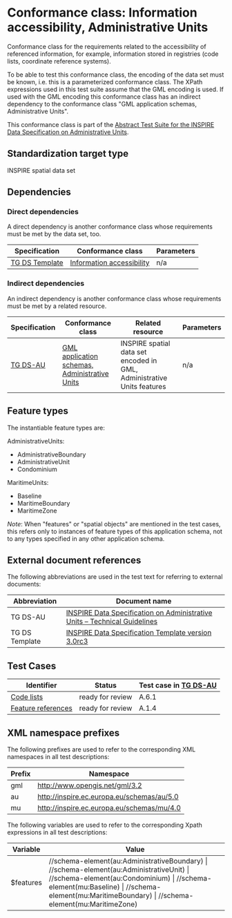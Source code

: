# Conformance class: Information accessibility, Administrative Units

Conformance class for the requirements related to the accessibility of referenced information, for example, information stored in registries (code lists, coordinate reference systems).

To be able to test this conformance class, the encoding of the data set must be known, i.e. this is a parameterized conformance class. The XPath expressions used in this test suite assume that the GML encoding is used. If used with the GML encoding this conformance class has an indirect dependency to the conformance class "GML application schemas, Administrative Units".

This conformance class is part of the [Abstract Test Suite for the INSPIRE Data Specification on Administrative Units](http://inspire.ec.europa.eu/id/ats/data-au/3.1).

## Standardization target type

INSPIRE spatial data set

## Dependencies

### Direct dependencies

A direct dependency is another conformance class whose requirements must be met by the data set, too.

| Specification | Conformance class | Parameters | 
| ------------- | ----------------- | ---------- |
| [TG DS Template](#ref_TG_DS_tmpl) | [Information accessibility](http://inspire.ec.europa.eu/id/ats/data/3.0rc3/information-accessibility) | n/a |

### Indirect dependencies

An indirect dependency is another conformance class whose requirements must be met by a related resource.

| Specification | Conformance class | Related resource | Parameters |
| ------------- | ----------------- | ---------------- | ---------- |
| [TG DS-AU](#ref_TG_DS_HY) | [GML application schemas, Administrative Units](../au-gml) | INSPIRE spatial data set encoded in GML, Administrative Units features | n/a |
 
## Feature types <a name="feature-types"></a>

The instantiable feature types are:

AdministrativeUnits:

* AdministrativeBoundary
* AdministrativeUnit
* Condominium

MaritimeUnits:

* Baseline
* MaritimeBoundary
* MaritimeZone

*Note*: When "features" or "spatial objects" are mentioned in the test cases, this refers only to instances of feature types of this application schema, not to any types specified in any other application schema.

## External document references

The following abbreviations are used in the test text for referring to external documents:

Abbreviation                     | Document name
-------------------------------- | --------------------------------------------------
TG DS-AU <a name="ref_TG_DS_AU"></a>   | [INSPIRE Data Specification on Administrative Units – Technical Guidelines](https://knowledge-base.inspire.ec.europa.eu/publications/inspire-data-specification-administrative-units-technical-guidelines_en)
TG DS Template <a name="ref_TG_DS_tmpl"></a>   | [INSPIRE Data Specification Template version 3.0rc3](https://knowledge-base.inspire.ec.europa.eu/publications/data-specifications-template_en)

## Test Cases

| Identifier                                                        | Status   | Test case in [TG DS-AU](#ref_TG_DS_AU)  |
| ----------------------------------------------------------------- | -------- | ------------ |
| [Code lists](./code-list.md)  | ready for review  | A.6.1 |
| [Feature references](./features.md)  | ready for review  | A.1.4 |

## XML namespace prefixes <a name="namespaces"></a>

The following prefixes are used to refer to the corresponding XML namespaces in all test descriptions:

Prefix         | Namespace
-------------- | -------------------------------------------------
gml            | http://www.opengis.net/gml/3.2
au          | http://inspire.ec.europa.eu/schemas/au/5.0
mu      			| http://inspire.ec.europa.eu/schemas/mu/4.0

The following variables are used to refer to the corresponding Xpath expressions in all test descriptions:

Variable       | Value
-------------- | -------------------------------------------------
$features      |  //schema-element(au:AdministrativeBoundary) \| //schema-element(au:AdministrativeUnit) \| //schema-element(au:Condominium) \| //schema-element(mu:Baseline) \| //schema-element(mu:MaritimeBoundary) \| //schema-element(mu:MaritimeZone)
